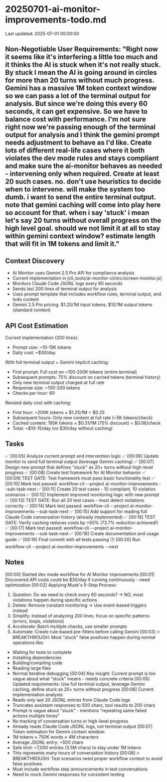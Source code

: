 # 20250701-ai-monitor-improvements-todo.md
Last updated: 2025-07-01 00:00:00

## Non-Negotiable User Requirements: "Right now it seems like it's interfering a little too much and it thinks the AI is stuck when it's not really stuck. By stuck I mean the AI is going around in circles for more than 20 turns without much progress. Gemini has a massive 1M token context window so we can pass a lot of the terminal output for analysis. But since we're doing this every 60 seconds, it can get expensive. So we have to balance cost with performance. I'm not sure right now we're passing enough of the terminal output for analysis and I think the gemini prompt needs adjustment to behave as I'd like. Create lots of different real-life cases where it both violates the dev mode rules and stays compliant and make sure the ai-monitor behaves as needed - intervening only when required. Create at least 20 such cases. no. don't use heuristics to decide when to intervene. will make the system too dumb. i want to send the entire terminal output. note that gemini caching will come into play here so account for that. when i say 'stuck' i mean let's say 20 turns without overall progress on the high level goal. should we not limit it at all to stay within gemini context window? estimate length that will fit in 1M tokens and limit it."

## Context Discovery
- AI Monitor uses Gemini 2.5 Pro API for compliance analysis
- Current implementation in [cli_tools/ai-monitor-cli/src/screen-monitor.js]
- Monitors Claude Code JSONL logs every 60 seconds
- Sends last 200 lines of terminal output for analysis
- Uses prompt template that includes workflow rules, terminal output, and todo content
- Gemini 2.5 Pro pricing: $1.25/1M input tokens, $10/1M output tokens (standard context)

## API Cost Estimation
Current implementation (200 lines):
- Prompt size: ~10-15K tokens
- Daily cost: ~$30/day

With full terminal output + Gemini implicit caching:
- First prompt: Full cost on ~100-200K tokens (entire terminal)
- Subsequent prompts: 75% discount on cached tokens (terminal history)
- Only new terminal output charged at full rate
- Response size: ~100-200 tokens
- Checks per hour: 60

Revised daily cost with caching:
- First hour: ~200K tokens × $1.25/1M = $0.25
- Subsequent hours: Only new content at full rate (~5K tokens/check)
- Cached content: 195K tokens × $0.31/1M (75% discount) = $0.06/check
- Total: ~$10-15/day (vs $30/day without caching)

## Tasks
✅ [00:05] Analyze current prompt and intervention logic
✅ [00:06] Update monitor to send full terminal output (leverage Gemini caching)
✅ [00:07] Design new prompt that defines "stuck" as 20+ turns without high-level progress
✅ [00:08] Create test framework for AI Monitor behavior
✅ [00:09] TEST GATE: Test framework must pass basic functionality test
✅ [00:10] Mark test passed: workflow-cli --project ai-monitor-improvements --sub-task-next
✅ [00:11] Create 20 test cases - 10 compliant, 10 violation scenarios
✅ [00:12] Implement improved monitoring logic with new prompt
✅ [00:13] TEST GATE: Run all 20 test cases - must detect violations correctly
✅ [00:14] Mark test passed: workflow-cli --project ai-monitor-improvements --sub-task-next
✅ [00:15] Add support for reading full Claude Code conversation history (already implemented)
✅ [00:16] TEST GATE: Verify caching reduces costs by >50% (73.7% reduction achieved!)
✅ [00:17] Mark test passed: workflow-cli --project ai-monitor-improvements --sub-task-next
✅ [00:18] Create documentation and usage guide
✅ [00:19] Final commit with all tests passing
🕒 [00:20] Run workflow-cli --project ai-monitor-improvements --next

## Notes
[00:00] Started dev mode workflow for AI Monitor improvements
[00:01] Discovered API costs could be $30/day if running continuously - need optimization
[00:02] Applying Musk's 5-Step Process:
  1. Question: Do we need to check every 60 seconds? → NO, most violations happen during specific actions
  2. Delete: Remove constant monitoring → Use event-based triggers instead
  3. Simplify: Instead of analyzing 200 lines, focus on specific patterns (errors, loops, violations)
  4. Accelerate: Batch multiple checks, use smaller prompts
  5. Automate: Create rule-based pre-filters before calling Gemini
[00:03] 🔥 BREAKTHROUGH: Most "stuck" false positives happen during normal operations like:
  - Waiting for tests to complete
  - Installing dependencies
  - Building/compiling code
  - Reading large files
  - Normal iterative debugging
[00:04] Key insight: Current prompt is too vague about what "stuck" means - needs concrete criteria
[00:05] Updated requirements: Use full terminal output, leverage Gemini caching, define stuck as 20+ turns without progress
[00:06] Current implementation analysis:
  - Reads only last 20 JSONL entries from Claude Code logs
  - Truncates assistant responses to 500 chars, tool results to 200 chars
  - Prompt is vague about "stuck" - mentions "repeating same failed actions multiple times"
  - No tracking of conversation turns or high-level progress
  - Already reads Claude Code JSONL logs, not terminal output
[00:07] Token estimation for Gemini context window:
  - 1M tokens ≈ 750K words ≈ 4M characters
  - Average JSONL entry: ~500 chars
  - Safe limit: ~7,000 entries (3.5M chars) to stay under 1M tokens
  - This represents many hours of conversation history
[00:08] 🔥 BREAKTHROUGH: Test scenarios need proper workflow context to avoid false positives
  - Must include workflow step announcements in test conversations
  - Need to mock Gemini responses for consistent testing